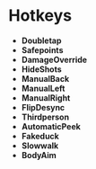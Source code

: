 # Hotkeys
* **Doubletap**
* **Safepoints**
* **DamageOverride**
* **HideShots**
* **ManualBack**
* **ManualLeft**
* **ManualRight**
* **FlipDesync**
* **Thirdperson**
* **AutomaticPeek**
* **Fakeduck**
* **Slowwalk**
* **BodyAim**
